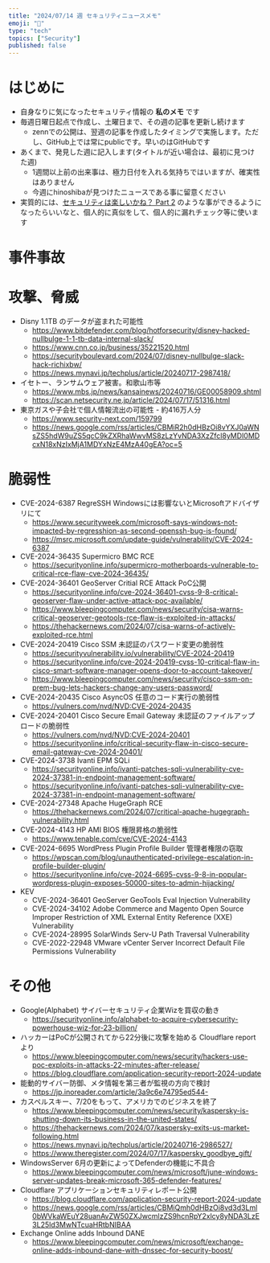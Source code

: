 ```yaml
---
title: "2024/07/14 週 セキュリティニュースメモ"
emoji: "🔖"
type: "tech"
topics: ["Security"]
published: false
---
```


# はじめに
* 自身なりに気になったセキュリティ情報の **私のメモ** です
* 毎週日曜日起点で作成し、土曜日まで、その週の記事を更新し続けます
    * zennでの公開は、翌週の記事を作成したタイミングで実施します。ただし、GitHub上では常にpublicです。早いのはGitHubです
* あくまで、発見した週に記入します(タイトルが近い場合は、最初に見つけた週)
    * 1週間以上前の出来事は、極力日付を入れる気持ちではいますが、確実性はありません
    * 今週にhinoshibaが見つけたニュースである事に留意ください
* 実質的には、[セキュリティは楽しいかね？ Part 2](https://negi.hatenablog.com/) のような事ができるようになったらいいなと、個人的に真似をして、個人的に漏れチェック等に使います

# 事件事故


# 攻撃、脅威
* Disny 1.1TB のデータが盗まれた可能性
    * https://www.bitdefender.com/blog/hotforsecurity/disney-hacked-nullbulge-1-1-tb-data-internal-slack/
    * https://www.cnn.co.jp/business/35221520.html
    * https://securityboulevard.com/2024/07/disney-nullbulge-slack-hack-richixbw/
    * https://news.mynavi.jp/techplus/article/20240717-2987418/
* イセトー、ランサムウェア被害。和歌山市等
   * https://www.mbs.jp/news/kansainews/20240716/GE00058909.shtml   
   * https://scan.netsecurity.ne.jp/article/2024/07/17/51316.html 
* 東京ガスや子会社で個人情報流出の可能性 - 約416万人分
    * https://www.security-next.com/159799
    * https://news.google.com/rss/articles/CBMiR2h0dHBzOi8vYXJ0aWNsZS5hdW9uZS5qcC9kZXRhaWwvMS8zLzYvNDA3XzZfcl8yMDI0MDcxN18xNzIxMjA1MDYxNzE4MzA40gEA?oc=5

# 脆弱性

* CVE-2024-6387 RegreSSH Windowsには影響ないとMicrosoftアドバイザリにて
    * https://www.securityweek.com/microsoft-says-windows-not-impacted-by-regresshion-as-second-openssh-bug-is-found/
    * https://msrc.microsoft.com/update-guide/vulnerability/CVE-2024-6387
* CVE-2024-36435 Supermicro BMC RCE
    * https://securityonline.info/supermicro-motherboards-vulnerable-to-critical-rce-flaw-cve-2024-36435/
* CVE-2024-36401 GeoServer Critial RCE Attack PoC公開
    * https://securityonline.info/cve-2024-36401-cvss-9-8-critical-geoserver-flaw-under-active-attack-poc-available/
    * https://www.bleepingcomputer.com/news/security/cisa-warns-critical-geoserver-geotools-rce-flaw-is-exploited-in-attacks/
    * https://thehackernews.com/2024/07/cisa-warns-of-actively-exploited-rce.html
* CVE-2024-20419 Cisco SSM 未認証のパスワード変更の脆弱性
   * https://securityvulnerability.io/vulnerability/CVE-2024-20419  
   * https://securityonline.info/cve-2024-20419-cvss-10-critical-flaw-in-cisco-smart-software-manager-opens-door-to-account-takeover/
   * https://www.bleepingcomputer.com/news/security/cisco-ssm-on-prem-bug-lets-hackers-change-any-users-password/
* CVE-2024-20435 Cisco AsyncOS 任意のコード実行の脆弱性
   * https://vulners.com/nvd/NVD:CVE-2024-20435  
* CVE-2024-20401 Cisco Secure Email Gateway 未認証のファイルアップロードの脆弱性
   * https://vulners.com/nvd/NVD:CVE-2024-20401   
   * https://securityonline.info/critical-security-flaw-in-cisco-secure-email-gateway-cve-2024-20401/
* CVE-2024-3738 Ivanti EPM SQLi
    * https://securityonline.info/ivanti-patches-sqli-vulnerability-cve-2024-37381-in-endpoint-management-software/
    * https://securityonline.info/ivanti-patches-sqli-vulnerability-cve-2024-37381-in-endpoint-management-software/
* CVE-2024-27348 Apache HugeGraph RCE
    * https://thehackernews.com/2024/07/critical-apache-hugegraph-vulnerability.html 
* CVE-2024-4143 HP AMI BIOS 権限昇格の脆弱性
    * https://www.tenable.com/cve/CVE-2024-4143   
* CVE-2024-6695 WordPress Plugin Profile Builder 管理者権限の窃取
   * https://wpscan.com/blog/unauthenticated-privilege-escalation-in-profile-builder-plugin/
   * https://securityonline.info/cve-2024-6695-cvss-9-8-in-popular-wordpress-plugin-exposes-50000-sites-to-admin-hijacking/ 
* KEV
    * CVE-2024-36401 GeoServer GeoTools Eval Injection Vulnerability
    * CVE-2024-34102 Adobe Commerce and Magento Open Source Improper Restriction of XML External Entity Reference (XXE) Vulnerability
    * CVE-2024-28995 SolarWinds Serv-U Path Traversal Vulnerability
    * CVE-2022-22948 VMware vCenter Server Incorrect Default File Permissions Vulnerability

# その他
* Google(Alphabet) サイバーセキュリティ企業Wizを買収の動き
    * https://securityonline.info/alphabet-to-acquire-cybersecurity-powerhouse-wiz-for-23-billion/
* ハッカーはPoCが公開されてから22分後に攻撃を始める Cloudflare reportより
    * https://www.bleepingcomputer.com/news/security/hackers-use-poc-exploits-in-attacks-22-minutes-after-release/
    * https://blog.cloudflare.com/application-security-report-2024-update
* 能動的サイバー防御、メタ情報を第三者が監視の方向で検討
    * https://jp.inoreader.com/article/3a9c6e74795ed544-
* カスペルスキー、7/20をもって、アメリカでのビジネスを終了
    * https://www.bleepingcomputer.com/news/security/kaspersky-is-shutting-down-its-business-in-the-united-states/
    * https://thehackernews.com/2024/07/kaspersky-exits-us-market-following.html
    * https://news.mynavi.jp/techplus/article/20240716-2986527/
    * https://www.theregister.com/2024/07/17/kaspersky_goodbye_gift/
 * WindowsServer 6月の更新によってDefenderの機能に不具合
   * https://www.bleepingcomputer.com/news/microsoft/june-windows-server-updates-break-microsoft-365-defender-features/ 
* Cloudflare アプリケーションセキュリティレポート公開
    * https://blog.cloudflare.com/application-security-report-2024-update
    * https://news.google.com/rss/articles/CBMiQmh0dHBzOi8vd3d3Lml0bWVkaWEuY28uanAvZW50ZXJwcmlzZS9hcnRpY2xlcy8yNDA3LzE3L25ld3MwNTcuaHRtbNIBAA
* Exchange Online adds Inbound DANE
    * https://www.bleepingcomputer.com/news/microsoft/exchange-online-adds-inbound-dane-with-dnssec-for-security-boost/ 